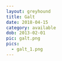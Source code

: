```yaml
---
layout: greyhound
title: Galt
date: 2018-04-15
category: available
dob: 2013-02-01
pic: galt.png
pics:
  - galt_1.png
---
```


